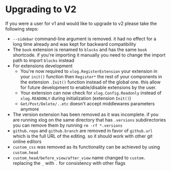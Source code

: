 # Upgrading to V2

If you were a user for v1 and would like to upgrade to v2 please take the following steps:

* `--sidebar` command-line argument is removed. it had no effect for a long time already and was kept for backward compatibility
* The `book` extension is renamed to `blocks` and has the same `book` shortcode. if you're importing it manually you need to change the import path to import `blocks` instead
* For extensions development 
  * You're now required to `xlog.RegisterExtension` your extension in your `init()` function then `Register*` the rest of your components in the extension `.Init()` function instead of the global one. this allow for future development to enable/disable extensions by the user.
  * Your extension can now check for `xlog.Config.Readonly` instead of `xlog.READONLY` during initialization (extension `Init()`)
  * `Get/Post/Delete/..etc` doesn't accept middlewares parameters anymore
* The version extension has been removed as it was incomplete. if you are running xlog on the same directory that has `.versions` subdirectories you can remove them by running `rm -rf *.versions`
* `github.repo` and `github.branch` are removed in favor of `github.url` which is the full URL of the editing. so it should work with other git online editors
* `custom_css` was removed as its functionality can be achieved by using `custom.head` 
* `custom_head/before_view/after_view` name changed to `custom.` replacing the `_` with `.` for consistency with other flags
